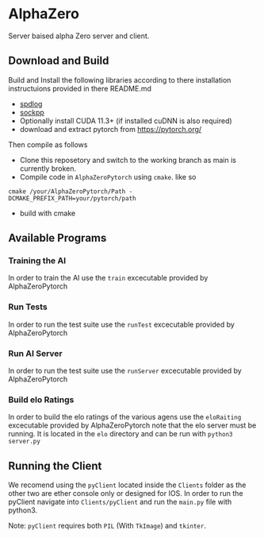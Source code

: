 # AlphaZero
Server baised alpha Zero server and client.

## Download and Build
Build and Install the following libraries according to there installation instructuions provided in there README.md
* [spdlog](https://github.com/gabime/spdlog#Install)
* [sockpp](https://github.com/fpagliughi/sockpp#Building-the-Library)
* Optionally install CUDA 11.3+ (if installed cuDNN is also required)
* download and extract pytorch from https://pytorch.org/

Then compile as follows

* Clone this reposetory and switch to the working branch as main is currently broken.
* Compile code in ``AlphaZeroPytorch`` using ``cmake``. like so
```
cmake /your/AlphaZeroPytorch/Path -DCMAKE_PREFIX_PATH=your/pytorch/path
```
* build with cmake

## Available Programs
### Training the AI
In order to train the AI use the ``train`` excecutable provided by AlphaZeroPytorch
### Run Tests
In order to run the test suite use the ``runTest`` excecutable provided by AlphaZeroPytorch
### Run AI Server
In order to run the test suite use the ``runServer`` excecutable provided by AlphaZeroPytorch

### Build elo Ratings
In order to build the elo ratings of the various agens use the ``eloRaiting`` excecutable provided by AlphaZeroPytorch note that the elo server must be running. It is located in the ``elo`` directory and can be run with ```python3 server.py```

## Running the Client
We recomend using the ``pyClient`` located inside the ``Clients`` folder as the other two are ether console only or designed for IOS. In order to run the pyClient navigate into ``Clients/pyClient`` and run the ``main.py`` file with python3.

Note:
``pyClient`` requires both ``PIL`` (With ``TkImage``) and ``tkinter``.
